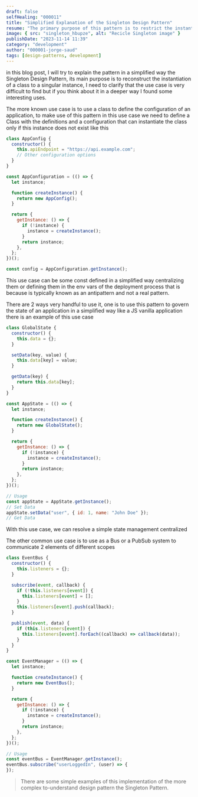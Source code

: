 ```yaml
---
draft: false
selfHealing: "000011"
title: "Simplified Explanation of the Singleton Design Pattern"
resume: "The primary purpose of this pattern is to restrict the instantiation of a class to a single instance. Although its use cases can be rare, Jorge highlights some practical applications."
image: { src: "singleton_hbupze", alt: "Recicle Singleton image" }
publishDate: "2023-11-14 11:39"
category: "development"
author: "000001-jorge-saud"
tags: [design-patterns, development]
---
```


in this blog post, I will try to explain the pattern in a simplified way the Singleton Design Pattern, its main purpose is to reconstruct the instantiation of a class to a singular instance, I need to clarify that the use case is very difficult to find but if you think about it in a deeper way I found some interesting uses.

The more known use case is to use a class to define the configuration of an application, to make use of this pattern in this use case we need to define a Class with the definitions and a configuration that can instantiate the class only if this instance does not exist like this

```js
class AppConfig {
  constructor() {
    this.apiEndpoint = "https://api.example.com";
    // Other configuration options
  }
}

const AppConfiguration = (() => {
  let instance;

  function createInstance() {
    return new AppConfig();
  }

  return {
    getInstance: () => {
      if (!instance) {
        instance = createInstance();
      }
      return instance;
    },
  };
})();

const config = AppConfiguration.getInstance();
```

This use case can be some const defined in a simplified way centralizing them or defining them in the env vars of the deployment process that is because is typically known as an antipattern and not a real pattern.

There are 2 ways very handful to use it, one is to use this pattern to govern the state of an application in a simplified way like a JS vanilla application there is an example of this use case

```js
class GlobalState {
  constructor() {
    this.data = {};
  }

  setData(key, value) {
    this.data[key] = value;
  }

  getData(key) {
    return this.data[key];
  }
}

const AppState = (() => {
  let instance;

  function createInstance() {
    return new GlobalState();
  }

  return {
    getInstance: () => {
      if (!instance) {
        instance = createInstance();
      }
      return instance;
    },
  };
})();

// Usage
const appState = AppState.getInstance();
// Set Data
appState.setData("user", { id: 1, name: "John Doe" });
// Get Data
```

With this use case, we can resolve a simple state management centralized

The other common use case is to use as a Bus or a PubSub system to communicate 2 elements of different scopes

```js
class EventBus {
  constructor() {
    this.listeners = {};
  }

  subscribe(event, callback) {
    if (!this.listeners[event]) {
      this.listeners[event] = [];
    }
    this.listeners[event].push(callback);
  }

  publish(event, data) {
    if (this.listeners[event]) {
      this.listeners[event].forEach((callback) => callback(data));
    }
  }
}

const EventManager = (() => {
  let instance;

  function createInstance() {
    return new EventBus();
  }

  return {
    getInstance: () => {
      if (!instance) {
        instance = createInstance();
      }
      return instance;
    },
  };
})();

// Usage
const eventBus = EventManager.getInstance();
eventBus.subscribe("userLoggedIn", (user) => {
});
```

> There are some simple examples of this implementation of the more complex to-understand design pattern the Singleton Pattern.

